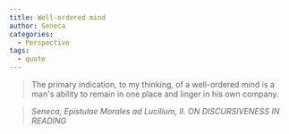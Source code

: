 ```yaml
---
title: Well-ordered mind
author: Seneca
categories:
  - Perspective
tags:
  - quote
---
```


> The primary indication, to my thinking, of a well-ordered mind is a man's ability to remain in one place and linger in his own company.

> <cite>Seneca, Epistulae Morales ad Lucilium, II. ON DISCURSIVENESS IN READING</cite>

